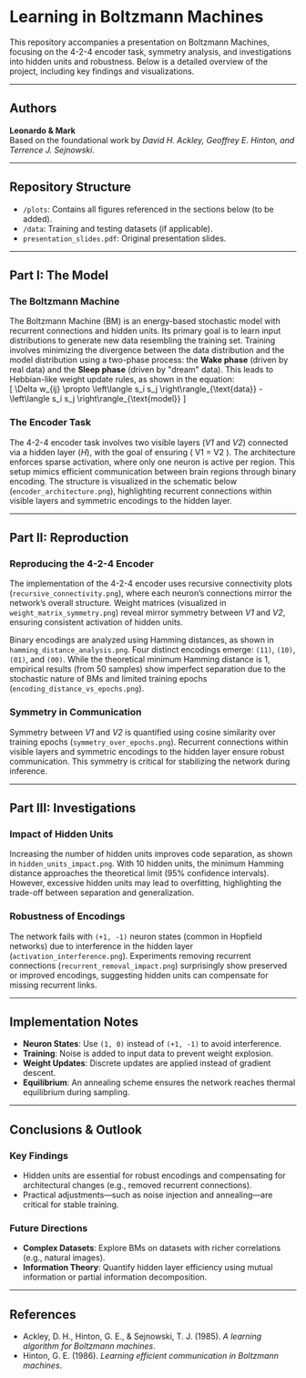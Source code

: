 # Learning in Boltzmann Machines

This repository accompanies a presentation on Boltzmann Machines, focusing on the 4-2-4 encoder task, symmetry analysis, and investigations into hidden units and robustness. Below is a detailed overview of the project, including key findings and visualizations.

---

## Authors  
**Leonardo & Mark**  
Based on the foundational work by *David H. Ackley, Geoffrey E. Hinton, and Terrence J. Sejnowski*.

---

## Repository Structure  
- `/plots`: Contains all figures referenced in the sections below (to be added).  
- `/data`: Training and testing datasets (if applicable).  
- `presentation_slides.pdf`: Original presentation slides.  

---

## Part I: The Model  

### The Boltzmann Machine  
The Boltzmann Machine (BM) is an energy-based stochastic model with recurrent connections and hidden units. Its primary goal is to learn input distributions to generate new data resembling the training set. Training involves minimizing the divergence between the data distribution and the model distribution using a two-phase process: the **Wake phase** (driven by real data) and the **Sleep phase** (driven by "dream" data). This leads to Hebbian-like weight update rules, as shown in the equation:  
\[ \Delta w_{ij} \propto \left\langle s_i s_j \right\rangle_{\text{data}} - \left\langle s_i s_j \right\rangle_{\text{model}} \]  

### The Encoder Task  
The 4-2-4 encoder task involves two visible layers (*V1* and *V2*) connected via a hidden layer (*H*), with the goal of ensuring \( V1 = V2 \). The architecture enforces sparse activation, where only one neuron is active per region. This setup mimics efficient communication between brain regions through binary encoding. The structure is visualized in the schematic below (`encoder_architecture.png`), highlighting recurrent connections within visible layers and symmetric encodings to the hidden layer.  

---

## Part II: Reproduction  

### Reproducing the 4-2-4 Encoder  
The implementation of the 4-2-4 encoder uses recursive connectivity plots (`recursive_connectivity.png`), where each neuron’s connections mirror the network’s overall structure. Weight matrices (visualized in `weight_matrix_symmetry.png`) reveal mirror symmetry between *V1* and *V2*, ensuring consistent activation of hidden units.  

Binary encodings are analyzed using Hamming distances, as shown in `hamming_distance_analysis.png`. Four distinct encodings emerge: `(11)`, `(10)`, `(01)`, and `(00)`. While the theoretical minimum Hamming distance is 1, empirical results (from 50 samples) show imperfect separation due to the stochastic nature of BMs and limited training epochs (`encoding_distance_vs_epochs.png`).  

### Symmetry in Communication  
Symmetry between *V1* and *V2* is quantified using cosine similarity over training epochs (`symmetry_over_epochs.png`). Recurrent connections within visible layers and symmetric encodings to the hidden layer ensure robust communication. This symmetry is critical for stabilizing the network during inference.  

---

## Part III: Investigations  

### Impact of Hidden Units  
Increasing the number of hidden units improves code separation, as shown in `hidden_units_impact.png`. With 10 hidden units, the minimum Hamming distance approaches the theoretical limit (95% confidence intervals). However, excessive hidden units may lead to overfitting, highlighting the trade-off between separation and generalization.  

### Robustness of Encodings  
The network fails with `(+1, -1)` neuron states (common in Hopfield networks) due to interference in the hidden layer (`activation_interference.png`). Experiments removing recurrent connections (`recurrent_removal_impact.png`) surprisingly show preserved or improved encodings, suggesting hidden units can compensate for missing recurrent links.  

---

## Implementation Notes  
- **Neuron States**: Use `(1, 0)` instead of `(+1, -1)` to avoid interference.  
- **Training**: Noise is added to input data to prevent weight explosion.  
- **Weight Updates**: Discrete updates are applied instead of gradient descent.  
- **Equilibrium**: An annealing scheme ensures the network reaches thermal equilibrium during sampling.  

---

## Conclusions & Outlook  
### Key Findings  
- Hidden units are essential for robust encodings and compensating for architectural changes (e.g., removed recurrent connections).  
- Practical adjustments—such as noise injection and annealing—are critical for stable training.  

### Future Directions  
- **Complex Datasets**: Explore BMs on datasets with richer correlations (e.g., natural images).  
- **Information Theory**: Quantify hidden layer efficiency using mutual information or partial information decomposition.  

---

## References  
- Ackley, D. H., Hinton, G. E., & Sejnowski, T. J. (1985). *A learning algorithm for Boltzmann machines*.  
- Hinton, G. E. (1986). *Learning efficient communication in Boltzmann machines*.  


